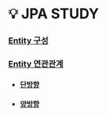 # 💡 JPA STUDY
### [Entity 구성](https://github.com/jaeygun/JPA-study/blob/master/study/Entity%EC%83%9D%EC%84%B1.md)
### [Entity 연관관계](https://github.com/jaeygun/JPA-study/blob/master/study/Entity%EC%83%9D%EC%84%B1.md)
- #### [단방향](https://github.com/jaeygun/JPA-study/blob/master/study/Entity%EC%97%B0%EA%B4%80%EA%B4%80%EA%B3%84.md#1-%EB%8B%A8%EB%B0%A9%ED%96%A5)
####
- #### [양방향](https://github.com/jaeygun/JPA-study/blob/master/study/Entity%EC%97%B0%EA%B4%80%EA%B4%80%EA%B3%84.md#2-%EC%96%91%EB%B0%A9%ED%96%A5)
